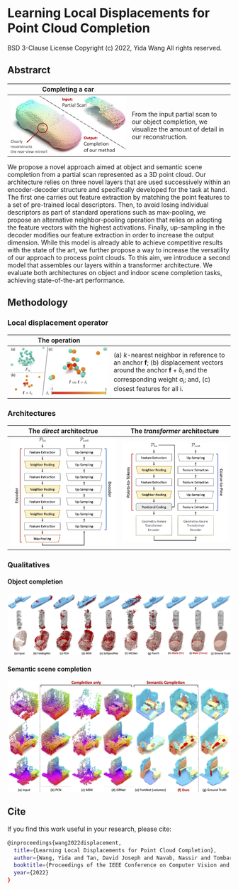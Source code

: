 # Learning Local Displacements for Point Cloud Completion

BSD 3-Clause License Copyright (c) 2022, Yida Wang All rights reserved.

## Abstrarct
| Completing a car |  |
| :-: | :-- |
![teaser](readme_imgs/CVPR_teaser.png#center) | From the input partial scan to our object completion, we visualize the amount of detail in our reconstruction.

We propose a novel approach aimed at object and semantic scene completion from a partial scan represented as a 3D point cloud.
Our architecture relies on three novel layers that are used successively within an encoder-decoder structure and specifically developed for the task at hand.
The first one carries out feature extraction by matching the point features to a set of pre-trained local descriptors.
Then, to avoid losing individual descriptors as part of standard operations such as max-pooling, we propose an alternative neighbor-pooling operation that relies on adopting the feature vectors with the highest activations. Finally, up-sampling in the decoder modifies our feature extraction in order to increase the output dimension.
While this model is already able to achieve competitive results with the state of the art, we further propose a way to increase the versatility of our approach to process point clouds. To this aim, we introduce a second model that assembles our layers within a transformer architecture.
We evaluate both architectures on object and indoor scene completion tasks, achieving state-of-the-art performance.

## Methodology
### Local displacement operator
| The operation |  |
| :-: | :-- |
![operator](readme_imgs/CVPR_graph_conv.png#center) | (a) *k*-nearest neighbor in reference to an anchor **f**; (b) displacement vectors around the anchor **f** + δ<sub>i</sub> and the corresponding weight σ<sub>i</sub>; and, (c) closest features for all i.

### Architectures
| The *direct* architectrue | The *transformer* architecture |
| :-: | :-: |
![direct](readme_imgs/CVPR_direct_architecture.png#center) | ![transformer](readme_imgs/CVPR_transformer_architecture.png#center)

### Qualitatives
#### Object completion
![objects](readme_imgs/CVPR_shapenet.png#center)

#### Semantic scene completion
![objects](readme_imgs/CVPR_scannet.png#center)

## Cite

If you find this work useful in your research, please cite:

```bash
@inproceedings{wang2022displacement,
  title={Learning Local Displacements for Point Cloud Completion},
  author={Wang, Yida and Tan, David Joseph and Navab, Nassir and Tombari, Federico},
  booktitle={Proceedings of the IEEE Conference on Computer Vision and Pattern Recognition},
  year={2022}
}
```
